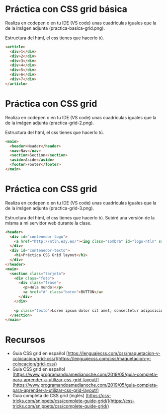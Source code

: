 # Práctica con CSS grid básica

Realiza en codepen o en tu IDE (VS code) unas cuadrículas iguales que la de la imágen adjunta (practica-basica-grid.png).

Estructura del html, el css tienes que hacerlo tú.

```html
<article>
  <div>1</div>
  <div>2</div>
  <div>3</div>
  <div>4</div>
  <div>5</div>
  <div>6</div>
  <div>7</div>
</article>
```

# Práctica con CSS grid

Realiza en codepen o en tu IDE (VS code) unas cuadrículas iguales que la de la imágen adjunta (practica-grid-2.png).

Estructura del html, el css tienes que hacerlo tú.

```html
<main>
  <header>Header</header>
  <nav>Nav</nav>
  <section>Section</section>
  <aside>Aside</aside>
  <footer>Footer</footer>
</main>
```

# Práctica con CSS grid

Realiza en codepen o en tu IDE (VS code) unas cuadrículas iguales que la de la imágen adjunta (practica-grid-3.png).

Estructura del html, el css tienes que hacerlo tú. Subiré una versión de la misma a mi servidor web durante la clase.

```html
<header>
  <div id="contenedor-logo">
    <a href="http://ntln.esy.es/"><img class="sombra" id="logo-ntln" src="http://ntln.esy.es/wp-content/uploads/2015/12/logo-header.png" alt=""/></a>
  </div>
  <div id="contenedor-texto">
    <h1>Práctica CSS Grid layout</h1>
  </div>
</header>
<main>
  <section class="tarjeta">
    <div class="foto">
      <div class="frase">
        <p>Hola mundo!</p>
        <a href="#" class="boton">BUTTON</a>
      </div>
    </div>
    
    <p class="texto">Lorem ipsum dolor sit amet, consectetur adipisicing elit. Eum modi, ab quas aliquid voluptatibus facilis sit ipsa saepe rem quasi incidunt nisi odio temporibus nihil placeat accusantium. Maxime, tenetur, tempora!</p>
  </section>
</main>
```


# Recursos

- Guía CSS grid en español [https://lenguajecss.com/css/maquetacion-y-colocacion/grid-css/](https://lenguajecss.com/css/maquetacion-y-colocacion/grid-css/)
- Guía CSS grid en español [https://www.programandoamedianoche.com/2019/05/guia-completa-para-aprender-a-utilizar-css-grid-layout/](https://www.programandoamedianoche.com/2019/05/guia-completa-para-aprender-a-utilizar-css-grid-layout/)
- Guía completa de CSS grid (inglés) [https://css-tricks.com/snippets/css/complete-guide-grid/](https://css-tricks.com/snippets/css/complete-guide-grid/)